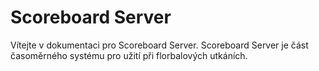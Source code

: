 # Scoreboard Server
Vítejte v dokumentaci pro Scoreboard Server. Scoreboard Server je část časoměrného systému pro užití při florbalových utkáních.
